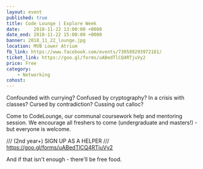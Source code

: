 ```yaml
---
layout: event
published: true
title: Code Lounge | Explore Week
date:     2018-11-22 13:00:00 +0000
date_end: 2018-11-22 15:00:00 +0000 
banner: 2018_11_22_lounge.jpg
location: MVB Lower Atrium
fb_link: https://www.facebook.com/events/730589293972181/
ticket_link: https://goo.gl/forms/uABedTlCQ4RTjuVy2
price: Free
category:
    - Networking
cohost: 
---
```



Confounded with currying? Confused by cryptography? In a crisis with classes? Cursed by contradiction? Cussing out calloc?

Come to CodeLounge, our communal coursework help and mentoring session. We encourage all freshers to come (undergraduate and masters!) - but everyone is welcome.

/// (2nd year+) SIGN UP AS A HELPER ///
https://goo.gl/forms/uABedTlCQ4RTjuVy2

And if that isn't enough - there'll be free food.
